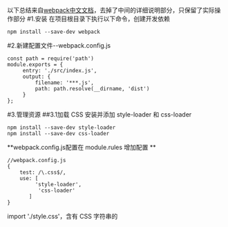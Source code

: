 
以下总结来自[webpack中文文档](https://doc.webpack-china.org/guides/)，去掉了中间的详细说明部分，只保留了实际操作部分
#1.安装
在项目根目录下执行以下命令，创建开发依赖
<pre><code>npm install --save-dev webpack</code></pre>
#2.新建配置文件--webpack.config.js
<pre><code>const path = require('path')
module.exports = {
     entry: './src/index.js',
     output: {
         filename: '***.js',
         path: path.resolve(__dirname, 'dist')
     }
}; </code></pre>
#3.管理资源
##3.1加载 CSS
安装并添加 style-loader 和 css-loader
<pre><code>npm install --save-dev style-loader
npm install --save-dev css-loader</code></pre>
**webpack.config.js配置在 module.rules 增加配置 **
<pre><code>//webpack.config.js
{
    test: /\.css$/,
    use: [
         'style-loader',
          'css-loader'
       ]
}</code></pre>
import './style.css'，含有 CSS 字符串的 <style> 标签，将被插入到 html 文件的 <head> 中
##3.2加载图片
安装并添加 file-loader
<pre><code>npm install --save-dev file-loader</code></pre>
**webpack.config.js配置在 module.rules 增加配置 **
<pre><code>//webpack.config.js
{
    test: /\.(png|svg|jpg|gif)$/,
    use: [
        'file-loader'
    ]
}</code></pre>
import MyImage from './my-image.png'，该图像将被处理并添加到 output 目录，并且 MyImage 变量将包含该图像在处理后的最终 url
##3.3加载字体
**webpack.config.js配置在 module.rules 增加配置 **
<pre><code>//webpack.config.js
{
    test: /\.(woff|woff2|eot|ttf|otf)$/,
    use: [
        'file-loader'
    ]
}</code></pre>
##3.4加载数据
安装并添加 csv-loader xml-loader
<pre><code>npm install --save-dev csv-loader
npm install --save-dev xml-loader</code></pre>
**webpack.config.js配置在 module.rules 增加配置**
<pre><code>//webpack.config.js
{
    test: /\.(csv|tsv)$/,
    use: [
        'csv-loader'
    ]
},{
    test: /\.xml$/,
    use: [
        'xml-loader'
    ]
}</code></pre>
import 四种类型的数据(JSON, CSV, TSV, XML)中的任何一种，所导入的 Data 变量将包含可直接使用的已解析 JSON
##修改后的配置文件如下
<pre><code>//webpack.config.js
const path = require('path');
module.exports = {
    entry: './src/index.js',
    output: {
        filename: 'bundle.js',
        path: path.resolve(__dirname, 'dist')
    },
    module: {
        rules: [{
                test: /\.css$/,
                use: [
                    'style-loader',
                    'css-loader'
                ]
            },{
                test: /\.(png|svg|jpg|gif)$/,
                use: [
                    'file-loader'
                ]
            },{
                test: /\.(woff|woff2|eot|ttf|otf)$/,
                use: [
                    'file-loader'
                ]
            },{
                test: /\.(csv|tsv)$/,
                use: [
                    'csv-loader'
                ]
            },{
                test: /\.xml$/,
                use: [
                    'xml-loader'
                ]
            }
        ]
    }
};</code></pre>
#4输出管理
##4.1如何向 HTML 动态添加 bundle
安装HtmlWebpackPlugin插件
<pre><code>npm install --save-dev html-webpack-plugin</code></pre>
**webpack.config.js引入插件**
<pre><code>const HtmlWebpackPlugin = require('html-webpack-plugin');</code></pre>
**webpack.config.js配置在 module.plugins 增加配置**
<pre><code>new HtmlWebpackPlugin({
   title: 'Output Management'
})</code></pre>
##4.2清理 /dist 文件夹
安装clean-webpack-plugin插件
<pre><code>npm install clean-webpack-plugin --save-dev</code></pre>
**webpack.config.js引入插件**
<pre><code>const CleanWebpackPlugin = require('clean-webpack-plugin');</code></pre>
**webpack.config.js配置在 module.plugins 增加配置**
<pre><code>new CleanWebpackPlugin(['dist']),</code></pre>
##最终修改后的文件为
<pre><code>//webpack.config.js
const path = require('path');
const HtmlWebpackPlugin = require('html-webpack-plugin');
const CleanWebpackPlugin = require('clean-webpack-plugin');
module.exports = {
    entry: {
        app: './src/index.js'
    },
    plugins: [
        new CleanWebpackPlugin(['dist']),
        new HtmlWebpackPlugin({
            //title: 'Output Management'
        })
    ],
    output: {
        filename: '[name].bundle.js',
        path: path.resolve(__dirname, 'dist')
    }
};</code></pre>
#4配置开发环境
##使用 source map
**webpack.config.js 增加module.devtool配置**
<pre><code>devtool: 'inline-source-map'</code></pre>
##选择开发工具
+ webpack's Watch Mode
+ webpack-dev-server
+ webpack-dev-middleware 
###观察模式
命令行工具输入
<pre><code>webpack --watch</code></pre>
保存文件后 webpack 自动重新编译修改后的模块，需要手动刷新浏览器
###webpack-dev-server
**webpack.config.js 增加配置**
<pre><code>devServer: {
        contentBase: './dist'
}</code></pre>
以上配置告知 webpack-dev-server，在 localhost:8080 下建立服务，将 dist 目录下的文件，作为可访问文件。
命令行工具输入可以直接运行开发服务器(dev server)
<pre>webpack-dev-server --open</pre>
修改和保存任意源文件，web 服务器就会自动重新加载编译后的代码
###webpack-dev-middleware 
webpack-dev-middleware是将webpack处理的文件发送到服务器的包装器。在webpack-dev-server中这使用了该模块，但是它可以作为一个单独的包使用，以允许更多的自定义设置。 如将webpack-dev-middleware与express server相结合。
安装express 和 webpack-dev-middleware插件
<pre><code>npm install --save-dev express 
npm install --save-dev webpack-dev-middleware</code></pre>
webpack.config.js的output中增加“publicPath”，以确保服务器能正确的配置web服务器根目录
<pre><code>publicPath: '/'</code></pre>
新建server.js配置express server
<pre><code>//server.js
const express = require('express');
const webpack = require('webpack');
const webpackDevMiddleware = require('webpack-dev-middleware');
const app = express();
const config = require('./webpack.config.js');
const compiler = webpack(config);
// 告诉 express 使用 webpack-dev-middleware 并使用 webpack.config.js的publicPath配置
app.use(webpackDevMiddleware(compiler, {
       publicPath: config.output.publicPath
}));
// 配置服务器的端口是 3000.
app.listen(3000, function () {
        console.log('Example app listening on port 3000!\n');
});</code></pre>
启动服务器
<pre><code>node server.js</code></pre>
#5模块热替换
模块热替换允许在运行时更新各种模块，而无需进行完全刷新
安装 webpack-hot-middleware 插件
<pre><code>npm install --save-dev webpack-hot-middleware </code></pre>
**webpack.config.js 修改配置devServer**
<pre><code>devServer: {
        contentBase: './dist',
        hot: true
}</code></pre>
或者通过命令来修改 webpack-dev-server 的配置
<pre><code>webpack-dev-server --hotOnly</code></pre>
相关修改汇总如下：
<pre><code>//webpack.config.js 
const path = require('path');
const HtmlWebpackPlugin = require('html-webpack-plugin');
const webpack = require('webpack');
module.exports = {
        entry: {
            app: './src/index.js'
        },
        devtool: 'inline-source-map',
        devServer: {
            contentBase: './dist',
            hot: true
        },
        plugins: [
            new CleanWebpackPlugin(['dist']),
            new HtmlWebpackPlugin({
                title: 'Hot Module Replacement'
            }),
            new webpack.HotModuleReplacementPlugin()
        ],
        output: {
            filename: '[name].bundle.js',
            path: path.resolve(__dirname, 'dist')
        }
};</code></pre>
* dev-server.js
<pre><code>//dev-server.js
const webpackDevServer = require('webpack-dev-server');
const webpack = require('webpack');
const config = require('./webpack.config.js');
const options = {
        contentBase: './dist',
        hot: true,
        host: 'localhost'
};
webpackDevServer.addDevServerEntrypoints(config, options);
const compiler = webpack(config);
const server = new webpackDevServer(compiler, options);
server.listen(5000, 'localhost', () => {
       console.log('dev server listening on port 5000');
});</code></pre>
* 当使用 webpack dev server 和 Node.js API 时，不要将 dev server 选项放在 webpack 配置对象(webpack config object)中。而是，在创建选项时，将其作为第二个参数传递。例如：`new WebpackDevServer(compiler, options)`
#6移除未引用代码（Tree Shaking）
使用 tree shaking，你必须……
+ 1.使用 ES2015 模块语法（即 import 和 export）。
+ 2.引入一个能够删除未引用代码(dead code)的压缩工具(minifier)（例如 UglifyJSPlugin）。
安装 UglifyJSPlugin
<pre><code>npm install --save-dev uglifyjs-webpack-plugin</code></pre>
修改 webpack.config.js 配置
<pre><code>//webpack.config.js 
const path = require('path');
const UglifyJSPlugin = require('uglifyjs-webpack-plugin');
module.exports = {
        entry: './src/index.js',
        output: {
            filename: 'bundle.js',
            path: path.resolve(__dirname, 'dist')
        },
        plugins: [
            new UglifyJSPlugin()
        ]
};</code></pre>
#生产环境构建
开发环境(development)需要具有强大的、具有实时重新加载(live reloading)或热模块替换(hot module replacement)能力的 source map 和 localhost server
生产环境(production)期望更小的 bundle，更轻量的 source map，以及更优化的资源，以改善加载时间
开发环境和生成环境公共配置
<pre><code>//webpack.common.js
const path = require('path');
const CleanWebpackPlugin = require('clean-webpack-plugin');
const HtmlWebpackPlugin = require('html-webpack-plugin');
module.exports = {
    entry: {
        app: './src/index.js'
    },
    plugins: [
        new CleanWebpackPlugin(['dist']),
        new HtmlWebpackPlugin({
            title: 'Production'
        })
    ],
    output: {
        filename: '[name].bundle.js',
        path: path.resolve(__dirname, 'dist')
    }
};</code></pre>
安装 webpack-merge
<pre><code>npm install --save-dev webpack-merge</code></pre>
开发环境配置
<pre><code>//webpack.dev.js
const merge = require('webpack-merge');
const common = require('./webpack.common.js');
module.exports = merge(common, {
        devtool: 'inline-source-map',
        devServer: {
            contentBase: './dist'
        }
});</code></pre>
运行开发环境
<pre><code>webpack-dev-server --open --config webpack.dev.js</code></pre>
生产环境配置
<pre><code>//webpack.prod.js
const merge = require('webpack-merge');
const UglifyJSPlugin = require('uglifyjs-webpack-plugin');
const common = require('./webpack.common.js');
module.exports = merge(common, {
        plugins: [
            new UglifyJSPlugin()
        ]
});</code></pre>
运行生产环境
<pre><code>webpack --config webpack.prod.js</code></pre>
###source map
在生产环境中启用 source map：它们对调试源码(debug)和运行基准测试(benchmark tests)很有帮助
在生产环境中使用 source-map 选项，而不是我们在开发环境中用到的 inline-source-map：
<pre><code>//webpack.prod.js
const merge = require('webpack-merge');
const UglifyJSPlugin = require('uglifyjs-webpack-plugin');
const common = require('./webpack.common.js');
module.exports = merge(common, {
    devtool: 'source-map',
    plugins: [
        new UglifyJSPlugin({
            sourceMap: true
        })
    ]
})</code></pre>

